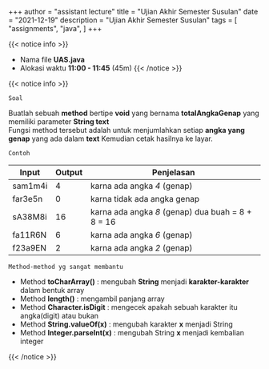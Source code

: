 +++
author = "assistant lecture"
title = "Ujian Akhir Semester Susulan"
date = "2021-12-19"
description = "Ujian Akhir Semester Susulan"
tags = [
    "assignments",
    "java",
]
+++

{{< notice info >}}
- Nama file **UAS.java**
- Alokasi waktu **11:00 - 11:45** (45m)
{{< /notice >}}

{{< notice info >}}

`Soal`

Buatlah sebuah **method** bertipe **void** yang bernama **totalAngkaGenap** yang memiliki parameter **String text**\
Fungsi method tersebut adalah untuk menjumlahkan setiap **angka yang genap** yang ada dalam **text** Kemudian cetak hasilnya ke layar.

`Contoh`

Input|Output|Penjelasan|
-----|------|----------|
sam1m4i|4   |karna ada angka *4* (genap)
far3e5n|0   |karna tidak ada angka genap
sA38M8i|16  |karna ada angka *8* (genap) dua buah = 8 + 8 = 16
fa11R6N|6   |karna ada angka *6* (genap)
f23a9EN|2   |karna ada angka *2* (genap)

`Method-method yg sangat membantu`
- Method **toCharArray()** : mengubah **String** menjadi **karakter-karakter** dalam bentuk array
- Method **length()** : mengambil panjang array
- Method **Character.isDigit** : mengecek apakah sebuah karakter itu angka(digit) atau bukan
- Method **String.valueOf(x)** : mengubah karakter **x** menjadi String
- Method **Integer.parseInt(x)** : mengubah String **x** menjadi kembalian integer

{{< /notice >}}
